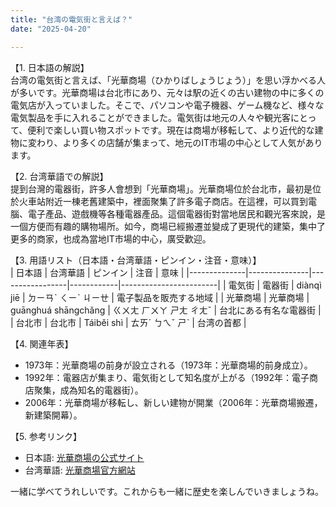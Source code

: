 ```yaml
---
title: "台湾の電気街と言えば？"
date: "2025-04-20"

---
```


【1. 日本語の解説】  
台湾の電気街と言えば、「光華商場（ひかりばしょうじょう）」を思い浮かべる人が多いです。光華商場は台北市にあり、元々は駅の近くの古い建物の中に多くの電気店が入っていました。そこで、パソコンや電子機器、ゲーム機など、様々な電気製品を手に入れることができました。電気街は地元の人々や観光客にとって、便利で楽しい買い物スポットです。現在は商場が移転して、より近代的な建物に変わり、より多くの店舗が集まって、地元のIT市場の中心として人気があります。

【2. 台湾華語での解説】  
提到台灣的電器街，許多人會想到「光華商場」。光華商場位於台北市，最初是位於火車站附近一棟老舊建築中，裡面聚集了許多電子商店。在這裡，可以買到電腦、電子產品、遊戲機等各種電器產品。這個電器街對當地居民和觀光客來說，是一個方便而有趣的購物場所。如今，商場已經搬遷並變成了更現代的建築，集中了更多的商家，也成為當地IT市場的中心，廣受歡迎。

【3. 用語リスト（日本語・台湾華語・ピンイン・注音・意味）】  
| 日本語       | 台湾華語       | ピンイン         | 注音        | 意味                     |
|--------------|---------------|-----------------|------------|------------------------|
| 電気街       | 電器街        | diànqì jiē      | ㄉㄧㄢˋ ㄑㄧˋ ㄐㄧㄝ       | 電子製品を販売する地域     |
| 光華商場     | 光華商場      | guānghuá shāngchǎng | ㄍㄨㄤ ㄏㄨㄚ ㄕㄤ ㄔㄤˇ   | 台北にある有名な電器街    |
| 台北市       | 台北市        | Táiběi shì      | ㄊㄞˊ ㄅㄟˇ ㄕˋ          | 台湾の首都              |

【4. 関連年表】  
- 1973年：光華商場の前身が設立される（1973年：光華商場的前身成立）。
- 1992年：電器店が集まり、電気街として知名度が上がる（1992年：電子商店聚集，成為知名的電器街）。
- 2006年：光華商場が移転し、新しい建物が開業（2006年：光華商場搬遷，新建築開幕）。

【5. 参考リンク】  
- 日本語: [光華商場の公式サイト](https://www.guanghuamarket.com.tw/)
- 台湾華語: [光華商場官方網站](https://www.guanghuamarket.com.tw/)

一緒に学べてうれしいです。これからも一緒に歴史を楽しんでいきましょうね。
